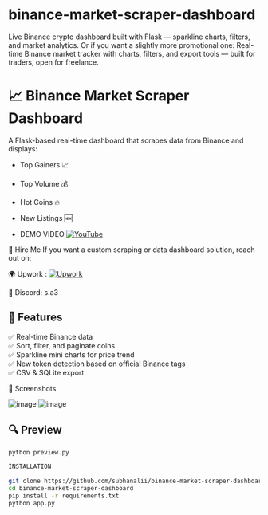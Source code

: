 # binance-market-scraper-dashboard
Live Binance crypto dashboard built with Flask — sparkline charts, filters, and market analytics.  Or if you want a slightly more promotional one:  Real-time Binance market tracker with charts, filters, and export tools — built for traders, open for freelance.


# 📈 Binance Market Scraper Dashboard

A Flask-based real-time dashboard that scrapes data from Binance and displays:

- Top Gainers 📈
- Top Volume 💰
- Hot Coins 🔥
- New Listings 🆕

- DEMO VIDEO
  [![YouTube](https://img.shields.io/badge/Watch_on-YouTube-red?logo=youtube&style=for-the-badge)](https://youtu.be/jodY4W_1rNc)

💼 Hire Me
If you want a custom scraping or data dashboard solution, reach out on:

🌍 Upwork : [![Upwork](https://img.shields.io/badge/Hire_on-Upwork-success?logo=upwork&style=for-the-badge)](https://www.upwork.com/freelancers/~01b6c1b6819be875f2?mp_source=share)

💬 Discord: s.a3




## 🚀 Features

✅ Real-time Binance data  
✅ Sort, filter, and paginate coins  
✅ Sparkline mini charts for price trend  
✅ New token detection based on official Binance tags  
✅ CSV & SQLite export

📸 Screenshots

![image](https://github.com/user-attachments/assets/e3701732-9b83-4484-a8e2-debfc27046c7)
![image](https://github.com/user-attachments/assets/5ec42f43-76ae-4140-9a0f-7adef9c64cb2)



## 🔍 Preview

```bash
python preview.py

INSTALLATION

git clone https://github.com/subhanalii/binance-market-scraper-dashboard
cd binance-market-scraper-dashboard
pip install -r requirements.txt
python app.py
